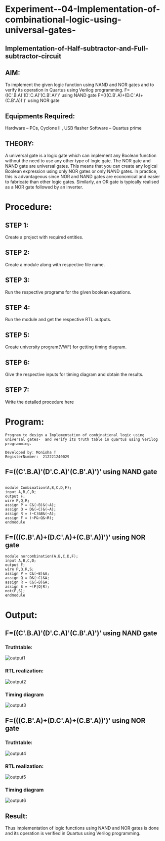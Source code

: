 # Experiment--04-Implementation-of-combinational-logic-using-universal-gates-
 ## Implementation-of-Half-subtractor-and-Full-subtractor-circuit
## AIM:
To implement the given logic function using NAND and NOR gates and to verify its operation in Quartus using Verilog programming.
F=((C'.B.A)'(D'.C.A)'(C.B'.A)')' using NAND gate
F=(((C.B'.A)+(D.C'.A)+(C.B'.A))')' using NOR gate


## Equipments Required:

 Hardware – PCs, Cyclone II , USB flasher
 Software – Quartus prime

## THEORY:

A universal gate is a logic gate which can implement any Boolean function without the need to use any other type of logic gate. The NOR gate and NAND gate are universal gates. This means that you can create any logical Boolean expression using only NOR gates or only NAND gates. In practice, this is advantageous since NOR and NAND gates are economical and easier to fabricate than other logic gates. Similarly, an OR gate is typically realised as a NOR gate followed by an inverter.
 
# Procedure:

## STEP 1:
Create a project with required entities.

## STEP 2:
Create a module along with respective file name.

## STEP 3:

Run the respective programs for the given boolean equations.

## STEP 4:

Run the module and get the respective RTL outputs.

## STEP 5:

Create university program(VWF) for getting timing diagram.

## STEP 6:

Give the respective inputs for timing diagram and obtain the results.

## STEP 7:

Write the detailed procedure here 


# Program:
```
Program to design a Implementation of combinational logic using universal gates-  and verify its truth table in quartus using Verilog programming.

Developed by: Monisha T
RegisterNumber:  212221240029

```

##  F=((C'.B.A)'(D'.C.A)'(C.B'.A)')' using NAND gate
```

module Combination(A,B,C,D,F);
input A,B,C,D;
output F;
wire P,Q,R;
assign P = C&(~B)&(~A);
assign Q = D&(~C)&(~A);
assign R = (~C)&B&(~A);
assign F = (~P&~Q&~R);
endmodule
```
##  F=(((C.B'.A)+(D.C'.A)+(C.B'.A))')' using NOR gate
```
module norcombination(A,B,C,D,F);
input A,B,C,D;
output F;
wire P,Q,R,S;
assign P = C&(~B)&A;
assign Q = D&(~C)&A;
assign R = C&(~B)&A;
assign S = ~(P|Q|R);
not(F,S);
endmodule

```

# Output:

## F=((C'.B.A)'(D'.C.A)'(C.B'.A)')' using NAND gate

### Truthtable:

![output1](https://user-images.githubusercontent.com/93427240/167295830-a3fc6753-a276-4f5f-b88c-5261cc6d54bf.png)


###  RTL realization:

![output2](https://user-images.githubusercontent.com/93427240/167295837-ebf48940-7666-4e8e-a9ed-95cb364635ff.png)

### Timing diagram 

![output3](https://user-images.githubusercontent.com/93427240/167295842-0b08354c-9d15-4fcc-b87d-3c4e9ad200f3.png)


## F=(((C.B'.A)+(D.C'.A)+(C.B'.A))')' using NOR gate

### Truthtable:

![output4](https://user-images.githubusercontent.com/93427240/167295980-4765834c-7d9a-4757-ac9c-9b9a54c39897.png)


###  RTL realization:

![output5](https://user-images.githubusercontent.com/93427240/167295988-62a2ce85-5c56-479a-8df4-227bdd6ac28b.png)

### Timing diagram 

![output6](https://user-images.githubusercontent.com/93427240/167295991-1f7d7011-4b6b-4458-b45b-e73762259edf.png)


## Result:

Thus implementation of logic functions using NAND and NOR gates is done and its operation is verified in Quartus using Verilog programming.
 
